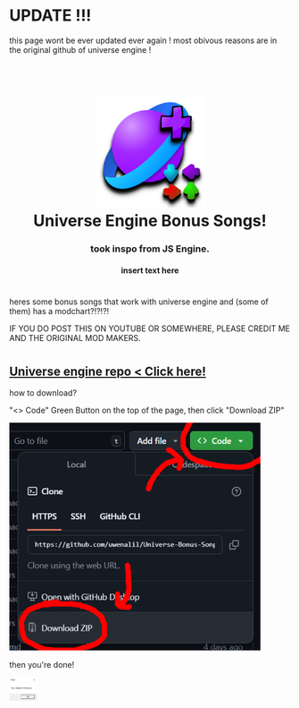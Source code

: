 <h1> UPDATE !!! </h1>
this page wont be ever updated ever again !
most obivous reasons are in the original github of universe engine !


<h1 align="center">
  <br>
  <a href="https://github.com/uwenalil/Universe-Bonus-Songs"><img src="universeb.png" alt="universe" width="200"></a>
  <br>
  <b>Universe Engine Bonus Songs!</b>
  <br>
</h1>
<h3 align="center">
  <b>
    took inspo from JS Engine.
  </b>
</h3>
<h4 align="center">
  insert text here
</h4>

#

heres some bonus songs that work with universe engine and (some of them) has a modchart?!?!?!

IF YOU DO POST THIS ON YOUTUBE OR SOMEWHERE, PLEASE CREDIT ME AND THE ORIGINAL MOD MAKERS.

#

## [Universe engine repo < Click here!](https://github.com/VideoBotYT/Universe-Engine)

how to download?

"<> Code" Green Button on the top of the page, then click "Download ZIP"

<a href="https://github.com/uwenalil/Universe-Bonus-Songs"><img src="how2download.png" alt="how2download" width="450"></a>

then you're done!

<a href="https://github.com/uwenalil/Universe-Bonus-Songs"><img src="nullobject.png" alt="nullobject" width="50"></a>
